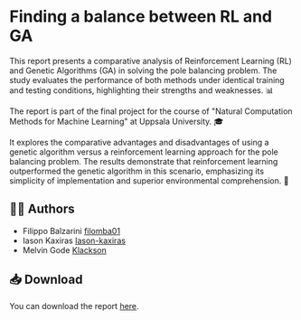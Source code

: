 # Finding a balance between RL and GA
This report presents a comparative analysis of Reinforcement Learning (RL) and Genetic Algorithms (GA) in solving the pole balancing problem. The study evaluates the performance of both methods under identical training and testing conditions, highlighting their strengths and weaknesses. 📊

The report is part of the final project for the course of "Natural Computation Methods for Machine Learning" at Uppsala University. 🎓

It explores the comparative advantages and disadvantages of using a genetic algorithm versus a reinforcement learning approach for the pole balancing problem. The results demonstrate that reinforcement learning outperformed the genetic algorithm in this scenario, emphasizing its simplicity of implementation and superior environmental comprehension. 🌟

## 👨‍💻 Authors
- Filippo Balzarini [filomba01](https://github.com/filomba01) 
- Iason Kaxiras [Iason-kaxiras](https://github.com/Iason-kaxiras) 
- Melvin Gode [Klackson](https://github.com/Klackson) 

## 📥 Download
You can download the report [here](https://github.com/filomba01/RL_GA_Analysis/blob/main/report/latex/main.pdf). 